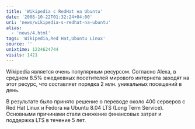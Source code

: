 ```yaml
---
title: 'Wikipedia с RedHat на Ubuntu'
date: '2008-10-22T01:32:24+04:00'
uri: 'news/wikipedia-s-redhat-na-ubuntu'
alias: 
  - 'news/4.html'
tags: 'Wikipedia,Red Hat,Ubuntu Linux'
source: ''
unixtime: 1224624744
visits: 1421
---
```

Wikipedia является очень популярным ресурсом. Согласно Alexa, в среднем 8.5% ежедневных посетителей мирового интернета заходят на этот ресурс, что составляет порядка 2 млн. уникальных посещений в день.

В результате было принято решение о переводе около 400 серверов с Red Hat Linux и Fedora на Ubuntu 8.04 LTS (Long Term Service). Основными причинами стали снижение финансовых затрат и поддержка LTS в течение 5 лет.
